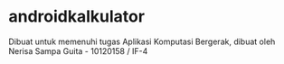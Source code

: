 # androidkalkulator
Dibuat untuk memenuhi tugas Aplikasi Komputasi Bergerak, dibuat oleh Nerisa Sampa Guita - 10120158 / IF-4
